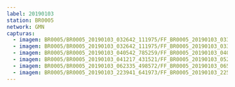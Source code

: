 ```yaml
---
label: 20190103
station: BR0005
network: GMN
capturas:
  - imagem: BR0005/BR0005_20190103_032642_111975/FF_BR0005_20190103_033909_405_0012544.fits_maxpixel.jpg
  - imagem: BR0005/BR0005_20190103_032642_111975/FF_BR0005_20190103_033651_065_0010496.fits_maxpixel.jpg
  - imagem: BR0005/BR0005_20190103_040542_785259/FF_BR0005_20190103_040928_291_0004864.fits_maxpixel.jpg
  - imagem: BR0005/BR0005_20190103_041217_431521/FF_BR0005_20190103_052708_561_0076032.fits_maxpixel.jpg
  - imagem: BR0005/BR0005_20190103_062335_498572/FF_BR0005_20190103_065036_876_0029952.fits_maxpixel.jpg
  - imagem: BR0005/BR0005_20190103_223941_641973/FF_BR0005_20190103_225928_355_0020736.fits_maxpixel.jpg
---
```

